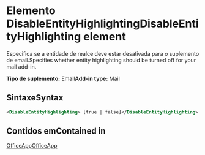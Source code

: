 # <a name="disableentityhighlighting-element"></a><span data-ttu-id="97bdf-101">Elemento DisableEntityHighlighting</span><span class="sxs-lookup"><span data-stu-id="97bdf-101">DisableEntityHighlighting element</span></span>

<span data-ttu-id="97bdf-102">Especifica se a entidade de realce deve estar desativada para o suplemento de email.</span><span class="sxs-lookup"><span data-stu-id="97bdf-102">Specifies whether entity highlighting should be turned off for your mail add-in.</span></span>

<span data-ttu-id="97bdf-103">**Tipo de suplemento:** Email</span><span class="sxs-lookup"><span data-stu-id="97bdf-103">**Add-in type:** Mail</span></span>

## <a name="syntax"></a><span data-ttu-id="97bdf-104">Sintaxe</span><span class="sxs-lookup"><span data-stu-id="97bdf-104">Syntax</span></span>

```XML
<DisableEntityHighlighting> [true | false]</DisableEntityHighlighting>
```

## <a name="contained-in"></a><span data-ttu-id="97bdf-105">Contidos em</span><span class="sxs-lookup"><span data-stu-id="97bdf-105">Contained in</span></span>

[<span data-ttu-id="97bdf-106">OfficeApp</span><span class="sxs-lookup"><span data-stu-id="97bdf-106">OfficeApp</span></span>](officeapp.md)

